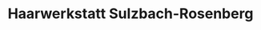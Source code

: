 ---
title: "Haarwerkstatt Sulzbach-Rosenberg"
url: /sulzbach-rosenberg/haarwerkstatt-sulzbach-rosenberg/
shop: Friseur
---
